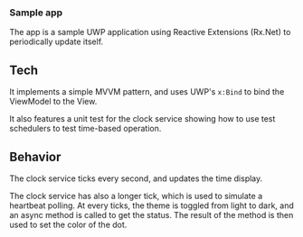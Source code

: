### Sample app

The app is a sample UWP application using Reactive Extensions (Rx.Net) to periodically update itself.

## Tech

It implements a simple MVVM pattern, and uses UWP's `x:Bind` to bind the ViewModel to the View.

It also features a unit test for the clock service showing how to use test schedulers to test time-based operation.


## Behavior
The clock service ticks every second, and updates the time display.

The clock service has also a longer tick, which is used to simulate a heartbeat polling. At every ticks, the theme is toggled from light to dark, and an async method is called to get the status. The result of the method is then used to set the color of the dot.
